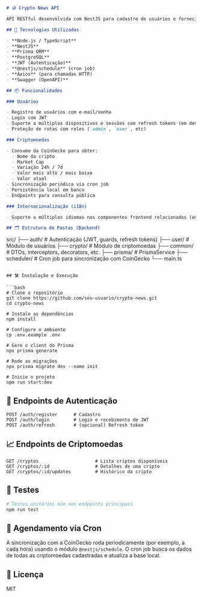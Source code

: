 ```md
# 🪙 Crypto News API

API RESTful desenvolvida com NestJS para cadastro de usuários e fornecimento de dados atualizados de criptomoedas. Os dados são sincronizados periodicamente com a CoinGecko, armazenados localmente em banco de dados PostgreSQL e servidos via endpoints públicos.

## 🚀 Tecnologias Utilizadas

- **Node.js / TypeScript**
- **NestJS**
- **Prisma ORM**
- **PostgreSQL**
- **JWT (Autenticação)**
- **@nestjs/schedule** (cron job)
- **Axios** (para chamadas HTTP)
- **Swagger (OpenAPI)**

## 📦 Funcionalidades

### Usuários

- Registro de usuários com e-mail/senha
- Login com JWT
- Suporte a múltiplos dispositivos e sessões com refresh tokens (em desenvolvimento)
- Proteção de rotas com roles (`admin`, `user`, etc)

### Criptomoedas

- Consumo da CoinGecko para obter:
  - Nome da cripto
  - Market Cap
  - Variação 24h / 7d
  - Valor mais alto / mais baixo
  - Valor atual
- Sincronização periódica via cron job
- Persistência local em banco
- Endpoints para consulta pública

### Internacionalização (i18n)

- Suporte a múltiplos idiomas nos componentes frontend relacionados (em outros repositórios)

## 🗂 Estrutura de Pastas (Backend)

```

src/
├── auth/             # Autenticação (JWT, guards, refresh tokens)
├── user/             # Módulo de usuários
├── crypto/           # Módulo de criptomoedas
├── common/           # DTOs, interceptors, decorators, etc.
├── prisma/           # PrismaService
├── scheduler/        # Cron job para sincronização com CoinGecko
└── main.ts

````

## 🛠 Instalação e Execução

```bash
# Clone o repositório
git clone https://github.com/seu-usuario/crypto-news.git
cd crypto-news

# Instale as dependências
npm install

# Configure o ambiente
cp .env.example .env

# Gere o client do Prisma
npx prisma generate

# Rode as migrações
npx prisma migrate dev --name init

# Inicie o projeto
npm run start:dev
````

## 🔐 Endpoints de Autenticação

```
POST /auth/register      # Cadastro
POST /auth/login         # Login e recebimento de JWT
POST /auth/refresh       # (opcional) Refresh token
```

## 📈 Endpoints de Criptomoedas

```
GET /cryptos                     # Lista criptos disponíveis
GET /cryptos/:id                 # Detalhes de uma cripto
GET /cryptos/:id/updates         # Histórico da cripto
```

## 🧪 Testes

```bash
# Testes unitários e2e nos endpoints principais
npm run test
```

## 📅 Agendamento via Cron

A sincronização com a CoinGecko roda periodicamente (por exemplo, a cada hora) usando o módulo `@nestjs/schedule`. O cron job busca os dados de todas as criptomoedas cadastradas e atualiza a base local.

## 📄 Licença

MIT

```
